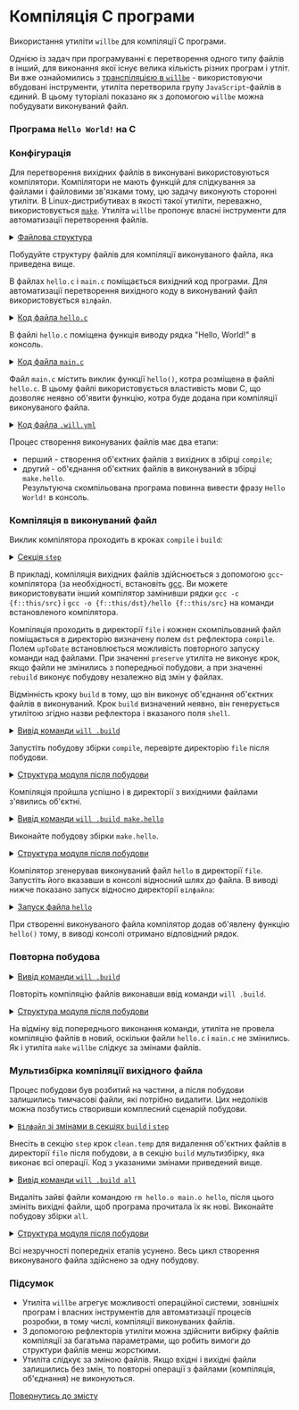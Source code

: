 # Компіляція С програми

Використання утиліти <code>willbe</code> для компіляції С програми.

Однією із задач при програмуванні є перетворення одного типу файлів в інший, для виконання якої існує велика кількість різних програм і утліт. Ви вже ознайомились з [транспіляцією в `willbe`](StepTranspile.md) - використовуючи вбудовані інструменти, утиліта перетворила групу `JavaScript`-файлів в єдиний. В цьому туторіалі показано як з допомогою `willbe` можна побудувати виконуваний файл.

### Програма `Hello World!` на C
### Конфігурація  

Для перетворення вихідних файлів в виконувані використовуються компілятори. Компілятори не мають функцій для слідкування за файлами і файловими зв'язками тому, цю задачу виконують сторонні утиліти. В Linux-дистрибутивах в якості такої утиліти, переважно, використовується [`make`](https://en.wikipedia.org/wiki/Make_%28software%29). Утиліта `willbe` пропонує власні інструменти для автоматизації перетворення файлів.   

<details>
  <summary><u>Файлова структура</u></summary>

```
compileCpp
        ├── file
        │     ├── hello.c
        │     └── main.c
        └── .will.yml

```

</details>

Побудуйте структуру файлів для компіляції виконуваного файла, яка приведена вище.

В файлах `hello.c` i `main.c` поміщається вихідний код програми. Для автоматизації перетворення вихідного коду в виконуваний файл використовується `вілфайл`.  

<details>
  <summary><u>Код файлa <code>hello.c</code></u></summary>

```c
#include<stdio.h>

void hello()
{
	printf( "Hello, World!\n" );
}

```

</details>

В файлі `hello.c` поміщена функція виводу рядка "Hello, World!" в консоль.

<details>
  <summary><u>Код файлa <code>main.c</code></u></summary>

```c
int main()
{
	hello();
	return 0;
}

```

</details>

Файл `main.c` містить виклик функції `hello()`, котра розміщена в файлі `hello.c`. В цьому файлі використовується властивість мови С, що дозволяє неявно об'явити функцію, котра буде додана при компіляції виконуваного файла.

<details>
  <summary><u>Код файлa <code>.will.yml</code></u></summary>

```yaml
about :
  name : 'compileCpp'
  description : 'To use willbe as make'
  version : 0.0.1

path :

  in : '.'
  file : 'file'

reflector :
  
  compile :
    filePath :
      '*.c' : 1
      path::file : 1
    src :
      prefixPath : 'file'
    dst :
      filePath : path::file

  build :
    filePath :
      '*.o' : 1
      '*.c' : 0
      path::file : 1
    src :
      prefixPath : 'file'
    dst :
      filePath : path::file
    shell : gcc -o {f::this/dst}/hello {f::this/src}    

step :

  compile :
    shell : gcc -c {f::this/src}
    currentPath : path::file
    forEachDst : compile
    upToDate : preserve

build :

  compile :
    criterion :
      default : 1
    steps :
      - step::compile

  make.hello :
    steps :
      - step::build

```

</details>

Процес створення виконуваних файлів має два етапи: 
- перший - створення об'єктних файлів з вихідних в збірці `compile`;
- другий - об'єднання об'єктних файлів в виконуваний в збірці `make.hello`.     
Результуюча скомпільована програма повинна вивести фразу `Hello World!` в консоль.

### Компіляція в виконуваний файл  

Виклик компілятора проходить в кроках `compile` i `build`:  

<details>
  <summary><u>Секція <code>step</code></u></summary>

```yaml
step :

  compile :
    shell : gcc -c {this::src}
    currentPath : path::file
    forEachDst : compile
    upToDate : preserve

```

</details>

В прикладі, компіляція вихідних файлів здійснюється з допомогою `gcc`-компілятора (за необхідності, встановіть [gcc](http://gcc.gnu.org/). Ви можете використовувати інший компілятор замінивши рядки `gcc -c {f::this/src}` i `gcc -o {f::this/dst}/hello {f::this/src}` на команди встановленого компілятора.

Компіляція проходить в директорії `file` і кожнен скомпільований файл поміщається в директорію визначену полем `dst` рефлектора `compile`.  
Полем `upToDate` встановлюється можливість повторного запуску команди над файлами. При значенні `preserve` утиліта не виконує крок, якщо файли не змінились з попередньої побудови, а при значенні `rebuild` виконує побудову незалежно від змін у файлах.

Відмінність кроку `build` в тому, що він виконує об'єднання об'єктних файлів в виконуваний. Крок `build` визначений неявно, він генерується утилітою згідно назви рефлектора і вказаного поля `shell`.   

<details>
  <summary><u>Вивід команди <code>will .build</code></u></summary>

```
[user@user ~]$ will .build
...
  Building module::compileCpp / build::compile
 > gcc-6 -c /path_to_file/file/hello.c /path_to_file/file/main.c
...
  Built module::compileCpp / build::compile in 0.974s

```

</details>

Запустіть побудову збірки `compile`, перевірте директорію `file` після побудови.

<details>
  <summary><u>Структура модуля після побудови</u></summary>

```
compileCpp
        ├── file
        │     ├── hello.c
        │     ├── hello.o
        │     ├── main.c
        │     └── main.o        
        └── .will.yml

```

</details>  

Компіляція пройшла успішно і в директорії з вихідними файлами з'явились об'єктні. 

<details>
  <summary><u>Вивід команди <code>will .build make.hello</code></u></summary>

```
[user@user ~]$ will .build make.hello
...
  Building module::compileCpp / build::build.hello
 > gcc-6 -o hello /path_to_file/hello.o /path_to_file/temp/main.o
  Built module::compileCpp / build::make.hello in 0.357s

```

</details>

Виконайте побудову збірки `make.hello`.

<details>
  <summary><u>Структура модуля після побудови</u></summary>

```
compileCpp
        ├── file
        │     ├── hello
        │     ├── hello.c
        │     ├── hello.o
        │     ├── main.c
        │     └── main.o
        └── .will.yml

```

</details>

Компілятор згенерував виконуваний файл `hello` в директорії `file`. Запустіть його вказавши в консолі відносний шлях до файла. В виводі нижче показано запуск відносно директорії `вілфайла`:  

<details>
  <summary><u>Запуск файла <code>hello</code></u></summary>

```
[user@user ~]$ ./file/hello
Hello, World!

```

</details>

При створенні виконуваного файла компілятор додав об'явлену функцію `hello()` тому, в виводі консолі отримано відповідний рядок.

### Повторна побудова

<details>
  <summary><u>Вивід команди <code>will .build</code></u></summary>

```
[user@user ~]$ will .build
...
  Building module::compileCpp / build::compile
  Built module::compileCpp / build::compile in 0.495s

```  
</details>

Повторіть компіляцію файлів виконавши ввід команди `will .build`.

<details>
  <summary><u>Структура модуля після побудови</u></summary>

```
compileCpp
        ├── file
        │     ├── hello
        │     ├── hello.c
        │     ├── hello.o
        │     ├── main.c
        │     └── main.o
        └── .will.yml

```

</details>

На відміну від попереднього виконання команди, утиліта не провела компіляцію файлів в новий, оскільки файли `hello.с` i `main.с` не змінились. Як і утиліта `make` `willbe` слідкує за змінами файлів.  

### Мультизбірка компіляції вихідного файла

Процес побудови був розбитий на частини, а після побудови залишились тимчасові файли, які потрібно видалити. Цих недоліків можна позбутись створивши комплесний сценарій побудови.

<details>
  <summary><u><code>Вілфайл</code> зі змінами в секціях <code>build</code> i <code>step</code></u></summary>

```yaml
about :
  name : 'compileCpp'
  description : 'To use willbe as make'
  version : 0.0.1

path :

  in : '.'
  file : 'file'

reflector :
  
  compile :
    filePath :
      '*.c' : 1
      path::file : 1
    src :
      prefixPath : 'file'
    dst :
      filePath : path::file

  build :
    filePath :
      '*.o' : 1
      '*.c' : 0
      path::file : 1
    src :
      prefixPath : 'file'
    dst :
      filePath : path::file
    shell : gcc-6 -o {f::this/dst}/hello {f::this/src}    

step :

  compile :
    shell : gcc-6 -c {f::this/src}
    currentPath : path::file
    forEachDst : compile
    upToDate : preserve
  
  clean.temp :
    inherit: shell.run
    shell : rm -Rf *.o
    currentPath : path::file

build :

  compile :
    criterion :
      default : 1
    steps :
      - step::compile

  make.hello :
    steps :
      - step::build
  
  all :
    steps :
      - compile
      - make.hello
      - clean.temp

```

</details>

Внесіть в секцію `step` крок `clean.temp` для видалення об'єктних файлів в директорії `file` після побудови, а в секцію `build` мультизбірку, яка виконає всі операції. Код з указаними змінами приведений вище.

<details>
  <summary><u>Вивід команди <code>will .build all</code></u></summary>

```
[user@user ~]$ will .build all
...
  Building module::compileCpp / build::all
 > gcc-6 -c /path_to_file/temp/hello.c /path_to_file/temp/main.c
 ...
 > gcc-6 -o hello /path_to_file/temp/hello.o /path_to_file/temp/main.o
 > rm -Rf *.o
  Built module::compileCpp / build::all in 3.772s


```  

</details>

Видаліть зайві файли командою `rm hello.o main.o hello`, після цього змініть вихідні файли, щоб програма прочитала їх як нові. Виконайте побудову збірки `all`.  

<details>
  <summary><u>Структура модуля після побудови</u></summary>

```
compileCpp
        ├── file
        │     ├── hello
        │     ├── hello.c
        │     └── main.c
        └── .will.yml

```

</details>

Всі незручності попередніх етапів усунено. Весь цикл створення виконуваного файла здійснено за одну побудову.  

### Підсумок

- Утиліта `willbe` агрегує можливості операційної системи, зовнішніх програм і власних інструментів для автоматизації процесів розробки, в тому числі, компіляції виконуваних файлів.  
- З допомогою рефлекторів утиліти можна здійснити вибірку файлів компіляції за багатьма параметрами, що робить вимоги до структури файлів менш жорсткими.
- Утиліта слідкує за зміною файлів. Якщо вхідні і вихідні файли залишились без змін, то повторні операції з файлами (компіляція, об'єднання) не виконуються.

[Повернутись до змісту](../README.md#tutorials)
